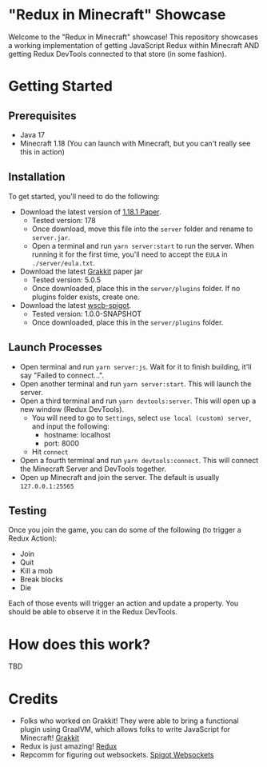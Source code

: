 # "Redux in Minecraft" Showcase

Welcome to the "Redux in Minecraft" showcase! This repository showcases a working implementation of getting JavaScript
Redux within Minecraft AND getting Redux DevTools connected to that store (in some fashion).

# Getting Started

## Prerequisites

- Java 17
- Minecraft 1.18 (You can launch with Minecraft, but you can't really see this in action)

## Installation

To get started, you'll need to do the following:

- Download the latest version of [1.18.1 Paper](https://papermc.io/downloads).
  - Tested version: 178
  - Once download, move this file into the `server` folder and rename to `server.jar`.
  - Open a terminal and run `yarn server:start` to run the server. When running it for the first time, you'll need to
    accept the `EULA` in `./server/eula.txt`.
- Download the latest [Grakkit](https://github.com/grakkit/grakkit/releases/tag/v5.0.5) paper jar
  - Tested version: 5.0.5
  - Once downloaded, place this in the `server/plugins` folder. If no plugins folder exists, create one.
- Download the latest [wscb-spigot](https://github.com/RepComm/wscb-spigot/releases/tag/1.0).
  - Tested version: 1.0.0-SNAPSHOT
  - Once downloaded, place this in the `server/plugins` folder.

## Launch Processes

- Open terminal and run `yarn server:js`. Wait for it to finish building, it'll say "Failed to connect...".
- Open another terminal and run `yarn server:start`. This will launch the server.
- Open a third terminal and run `yarn devtools:server`. This will open up a new window (Redux DevTools).
  - You will need to go to `Settings`, select `use local (custom) server`, and input the following:
    - hostname: localhost
    - port: 8000
  - Hit `connect`
- Open a fourth terminal and run `yarn devtools:connect`. This will connect the Minecraft Server and DevTools together.
- Open up Minecraft and join the server. The default is usually `127.0.0.1:25565`

## Testing

Once you join the game, you can do some of the following (to trigger a Redux Action):

- Join
- Quit
- Kill a mob
- Break blocks
- Die

Each of those events will trigger an action and update a property. You should be able to observe it in the Redux
DevTools.

# How does this work?

TBD

# Credits

- Folks who worked on Grakkit! They were able to bring a functional plugin using GraalVM, which allows folks to write
  JavaScript for Minecraft! [Grakkit](https://github.com/grakkit/grakkit)
- Redux is just amazing! [Redux](https://github.com/reduxjs/redux-toolkit)
- Repcomm for figuring out websockets. [Spigot Websockets](https://github.com/RepComm/wscb-spigot)
